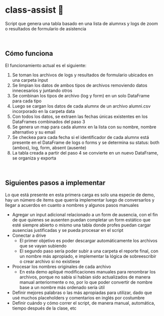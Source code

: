 # class-assist 🧮

Script que genera una tabla basado en una lista de alumnxs y logs de zoom o resultados de formulario de asistencia

<br>

## Cómo funciona

El funcionamiento actual es el siguiente:

1. Se toman los archivos de logs y resultados de formulario ubicados en una carpeta input
2. Se limpian los datos de ambos tipos de archivos removiendo datos innecesarios y juntando otros
3. Se combinan los tipos de archivo (log y form) en un solo DataFrame para cada tipo
4. Luego se cargan los datos de cada alumnx de un archivo alumni.csv incorporado en la carpeta data
5. Con todos los datos, se extraen las fechas únicas existentes en los DataFrames combinados del paso 3
6. Se genera un map para cada alumnx en la lista con su nombre, nombre alternativo y su email
7. Se checkea para cada fecha si el identificador de cada alumnx está presente en el DataFrame de logs o forms y se determina su status: both (ambos), log, form, absent (ausente)
8. La tabla creada a partir del paso 4 se convierte en un nuevo DataFrame, se organiza y exporta

<br>

## Siguientes pasos a implementar

Lo que está presente en esta primera carga es solo una especie de demo, hay un número de items que querría implementar luego de conversarlos y llegar a acuerdos en cuanto a nombres y algunos pasos manuales

- Agregar un input adicional relacionado a un form de ausencia, con el fin de que quienes se ausenten puedan completar un form estático que esté siempre abierto o mismo una tabla donde profes puedan cargar ausencias justificadas y se pueda procesar en el script
- Conectar a drive
  - El primer objetivo es poder descargar automáticamente los archivos que se vayan subiendo
  - El segundo paso sería poder subir a una carpeta el reporte final, con un nombre más apropiado, e implementar la lógica de sobreescribir o crear archivo si no existiese
- Procesar los nombres originales de cada archivo
  - En esta demo apliqué modificaciones manuales para renombrar los archivos, porque no sabía si habían sido actualizados de manera manual anteriormente o no, por lo que poder convertir de nombre base a un nombre más ordenado sería útil
- Definir mejores palabras o las más apropiadas para utilizar, dado que usé muchos placeholders y comentarios en inglés por costumbre
- Definir cuándo y cómo correr el script, de manera manual, automática, tiempo después de la clase, etc
